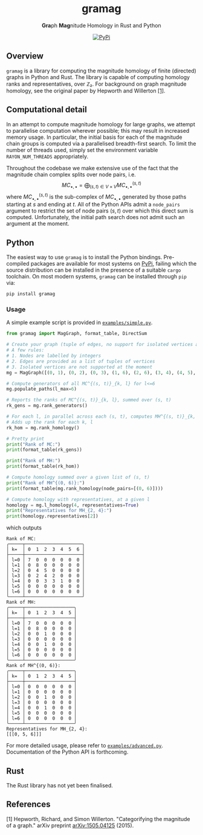 <div align="center">

<h1>gramag</h1>

<b>Gra</b>ph <b>Mag</b>nitude Homology in Rust and Python

[![PyPi](https://img.shields.io/pypi/v/gramag)](https://pypi.org/project/gramag/)

</div>

## Overview

`gramag` is a library for computing the magnitude homology of finite (directed) graphs in Python and Rust.
The library is capable of computing homology ranks and representatives, over ℤ₂.
For background on graph magnitude homology, see the original paper by Hepworth and Willerton [[1]](#1).

## Computational detail

In an attempt to compute magnitude homology for large graphs, we attempt to parallelise computation wherever possible; this may result in increased memory usage.
In particular, the initial basis for each of the magnitude chain groups is computed via a parallelised breadth-first search.
To limit the number of threads used, simply set the environment variable `RAYON_NUM_THREADS` appropriately.

Throughout the codebase we make extensive use of the fact that the magnitude chain complex splits over node pairs, i.e.
$$MC_{\bullet, \bullet} = \bigoplus_{(s, t)\in V\times V} MC_{\bullet, \bullet}^{(s, t)}$$
where $MC_{\bullet, \bullet}^{(s, t)}$ is the sub-complex of $MC_{\bullet, \bullet}$ generated by those paths starting at $s$ and ending at $t$.
All of the Python APIs admit a `node_pairs` argument to restrict the set of node pairs $(s, t)$ over which this direct sum is computed.
Unfortunately, the initial path search does not admit such an argument at the moment.

## Python

The easiest way to use `gramag` is to install the Python bindings.
Pre-compiled packages are available for most systems on [PyPi](https://pypi.org/project/gramag/), failing which the source distribution can be installed in the presence of a suitable `cargo` toolchain.
On most modern systems, `gramag` can be installed through `pip` via:

```bash
pip install gramag
```

### Usage

A simple example script is provided in [`examples/simple.py`](https://github.com/tomchaplin/gramag/blob/main/examples/simple.py).
```python
from gramag import MagGraph, format_table, DirectSum

# Create your graph (tuple of edges, no support for isolated vertices atm)
# A few rules:
# 1. Nodes are labelled by integers
# 2. Edges are provided as a list of tuples of vertices
# 3. Isolated vertices are not supported at the moment
mg = MagGraph([(0, 1), (0, 2), (0, 3), (1, 6), (2, 6), (3, 4), (4, 5), (5, 6)])

# Compute generators of all MC^{(s, t)}_{k, l} for l<=6
mg.populate_paths(l_max=6)

# Reports the ranks of MC^{(s, t)}_{k, l}, summed over (s, t)
rk_gens = mg.rank_generators()

# For each l, in parallel across each (s, t), computes MH^{(s, t)}_{k, l}
# Adds up the rank for each k, l
rk_hom = mg.rank_homology()

# Pretty print
print("Rank of MC:")
print(format_table(rk_gens))

print("Rank of MH:")
print(format_table(rk_hom))

# Compute homology summed over a given list of (s, t)
print("Rank of MH^{(0, 6)}:")
print(format_table(mg.rank_homology(node_pairs=[(0, 6)])))

# Compute homology with representatives, at a given l
homology = mg.l_homology(4, representatives=True)
print("Representatives for MH_{2, 4}:")
print(homology.representatives[2])
```
which outputs
```
Rank of MC:
╭─────┬─────────────────────╮
│ k=  │ 0  1  2  3  4  5  6 │
├─────┼─────────────────────┤
│ l=0 │ 7  0  0  0  0  0  0 │
│ l=1 │ 0  8  0  0  0  0  0 │
│ l=2 │ 0  4  5  0  0  0  0 │
│ l=3 │ 0  2  4  2  0  0  0 │
│ l=4 │ 0  0  3  3  1  0  0 │
│ l=5 │ 0  0  0  0  0  0  0 │
│ l=6 │ 0  0  0  0  0  0  0 │
╰─────┴─────────────────────╯
Rank of MH:
╭─────┬──────────────────╮
│ k=  │ 0  1  2  3  4  5 │
├─────┼──────────────────┤
│ l=0 │ 7  0  0  0  0  0 │
│ l=1 │ 0  8  0  0  0  0 │
│ l=2 │ 0  0  1  0  0  0 │
│ l=3 │ 0  0  0  0  0  0 │
│ l=4 │ 0  0  1  0  0  0 │
│ l=5 │ 0  0  0  0  0  0 │
│ l=6 │ 0  0  0  0  0  0 │
╰─────┴──────────────────╯
Rank of MH^{(0, 6)}:
╭─────┬──────────────────╮
│ k=  │ 0  1  2  3  4  5 │
├─────┼──────────────────┤
│ l=0 │ 0  0  0  0  0  0 │
│ l=1 │ 0  0  0  0  0  0 │
│ l=2 │ 0  0  1  0  0  0 │
│ l=3 │ 0  0  0  0  0  0 │
│ l=4 │ 0  0  1  0  0  0 │
│ l=5 │ 0  0  0  0  0  0 │
│ l=6 │ 0  0  0  0  0  0 │
╰─────┴──────────────────╯
Representatives for MH_{2, 4}:
[[[0, 5, 6]]]
```
For more detailed usage, please refer to [`examples/advanced.py`](https://github.com/tomchaplin/gramag/blob/main/examples/advanced.py).
Documentation of the Python API is forthcoming.

## Rust

The Rust library has not yet been finalised.

## References

<a id="1">[1]</a>
Hepworth, Richard, and Simon Willerton.
"Categorifying the magnitude of a graph."
arXiv preprint [arXiv:1505.04125](https://arxiv.org/abs/1505.04125) (2015).
